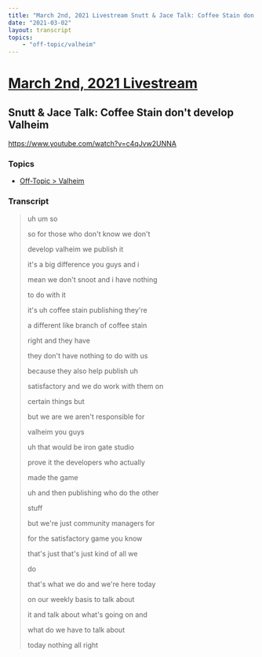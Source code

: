 ```yaml
---
title: "March 2nd, 2021 Livestream Snutt & Jace Talk: Coffee Stain don't develop Valheim"
date: "2021-03-02"
layout: transcript
topics:
    - "off-topic/valheim"
---
```

# [March 2nd, 2021 Livestream](../2021-03-02.md)
## Snutt & Jace Talk: Coffee Stain don't develop Valheim
https://www.youtube.com/watch?v=c4qJvw2UNNA

### Topics
* [Off-Topic > Valheim](../topics/off-topic/valheim.md)

### Transcript

> uh um so
>
> so for those who don't know we don't
>
> develop valheim we publish it
>
> it's a big difference you guys and i
>
> mean we don't snoot and i have nothing
>
> to do with it
>
> it's uh coffee stain publishing they're
>
> a different like branch of coffee stain
>
> right and they have
>
> they don't have nothing to do with us
>
> because they also help publish uh
>
> satisfactory and we do work with them on
>
> certain things but
>
> but we are we aren't responsible for
>
> valheim you guys
>
> uh that would be iron gate studio
>
> prove it the developers who actually
>
> made the game
>
> uh and then publishing who do the other
>
> stuff
>
> but we're just community managers for
>
> for the satisfactory game you know
>
> that's just that's just kind of all we
>
> do
>
> that's what we do and we're here today
>
> on our weekly basis to talk about
>
> it and talk about what's going on and
>
> what do we have to talk about
>
> today nothing all right
